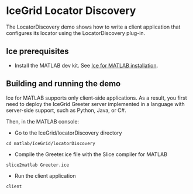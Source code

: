 # IceGrid Locator Discovery

The LocatorDiscovery demo shows how to write a client application that configures its locator using the
LocatorDiscovery plug-in.

## Ice prerequisites

- Install the MATLAB dev kit. See [Ice for MATLAB installation].

## Building and running the demo

Ice for MATLAB supports only client-side applications. As a result, you first need to deploy the IceGrid
Greeter server implemented in a language with server-side support, such as Python, Java, or C#.

Then, in the MATLAB console:

- Go to the IceGrid/locatorDiscovery directory

```shell
cd matlab/IceGrid/locatorDiscovery
```

- Compile the Greeter.ice file with the Slice compiler for MATLAB

```shell
slice2matlab Greeter.ice
```

- Run the client application

```shell
client
```

[Ice for MATLAB installation]: https://github.com/zeroc-ice/ice/blob/main/NIGHTLY.md#ice-for-matlab
